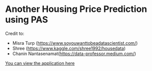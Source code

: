 # Another Housing Price Prediction using PAS

Credit to:
- Misra Turp (https://www.soyouwanttobeadatascientist.com/)
- Shree (https://www.kaggle.com/shree1992/housedata)
- Chanin Nantasenamat(https://data-professor.medium.com/)

[You can view the application here]()
